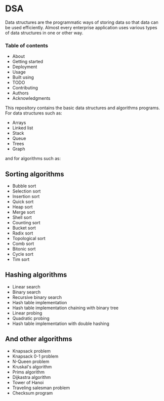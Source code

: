 # DSA
<p>Data structures are the programmatic ways of storing data so that data can be used efficiently. Almost every enterprise application uses various types of data structures in one or other way.</p>
<h3>Table of contents</h3>
 <ul>
<a><li>About</li></a>
<a><li>Getting started</li></a>
<a><li>Deployment</li></a>
<a><li>Usage</li></a>
<a><li>Built using</li></a>
<a><li>TODO</li></a>
<a><li>Contributing</li></a>
<a><li>Authors</li></a>
<a><li>Acknowledgments</li></a>
 </ul><p>This repository contains the basic data structures and algorithms programs. For data structures such as:</p>
<ul>
<li>Arrays</li>
<li>Linked list</li>
<li>Stack</li>
<li>Queue</li>
<li>Trees</li>
<li>Graph</li>
</ul>
<p>and for algorithms such as:</p>
<h2>Sorting algorithms</h2>
 <ul>
  <li>Bubble sort</li>
  <li>Selection sort</li>
  <li>Insertion sort</li>
  <li>Quick sort</li>
  <li>Heap sort</li>
  <li>Merge sort</li> 
  <li>Shell sort</li>
  <li>Counting sort</li>
  <li>Bucket sort</li>
  <li>Radix sort</li> 
  <li>Topological sort</li>
  <li>Comb sort</li>
  <li>Bitonic sort</li>
  <li>Cycle sort</li>
  <li>Tim sort</li>
 </ul>
<h2>Hashing algorithms</h2>
<ul>
  <li>Linear search</li>
  <li>Binary search</li> 
  <li>Recursive binary search</li> 
  <li>Hash table implementation</li>
  <li>Hash table implementation chaining with binary tree</li>
  <li>Linear probing</li>
  <li>Quadratic probing</li> 
  <li>Hash table implementation with double hashing</li>
 </ul>
<h2>And other algorithms</h2>
<ul>
  <li>Knapsack problem</li> 
  <li>Knapsack 0-1 problem</li>
  <li>N-Queen problem</li>
  <li>Kruskal's algorithm</li>
  <li>Prims algorithm</li>
  <li>Dijkastra algorithm</li>
  <li>Tower of Hanoi</li> 
  <li>Traveling salesman problem</li>
  <li>Checksum program</li>
</ul>